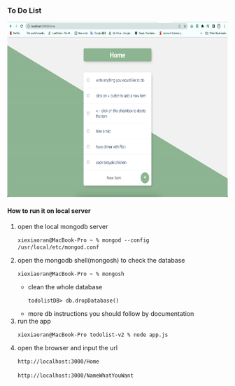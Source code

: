 ### To Do List
<img src="demo/1.png"  width="800" height="400">

#### How to run it on local server
1. open the local mongodb server
    ```
    xiexiaoran@MacBook-Pro ~ % mongod --config /usr/local/etc/mongod.conf
    ```
2. open the mongodb shell(mongosh) to check the database
    ```
    xiexiaoran@MacBook-Pro ~ % mongosh 
    ```
    - clean the whole database
        ```
        todolistDB> db.dropDatabase()
        ```
    - more db instructions you should follow by documentation
3. run the app
    ```
    xiexiaoran@MacBook-Pro todolist-v2 % node app.js
    ```
4. open the browser and input the url
    ```
    http://localhost:3000/Home

    http://localhost:3000/NameWhatYouWant
    ```

